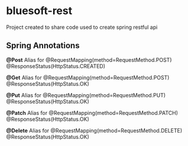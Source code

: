 # bluesoft-rest
Project created to share code used to create spring restful api

## Spring Annotations

**@Post**
Alias for 
@RequestMapping(method=RequestMethod.POST)
@ResponseStatus(HttpStatus.CREATED)

**@Get**
Alias for 
@RequestMapping(method=RequestMethod.POST)
@ResponseStatus(HttpStatus.OK)

**@Put**
Alias for 
@RequestMapping(method=RequestMethod.PUT)
@ResponseStatus(HttpStatus.OK)

**@Patch**
Alias for 
@RequestMapping(method=RequestMethod.PATCH)
@ResponseStatus(HttpStatus.OK)

**@Delete**
Alias for 
@RequestMapping(method=RequestMethod.DELETE)
@ResponseStatus(HttpStatus.OK)

